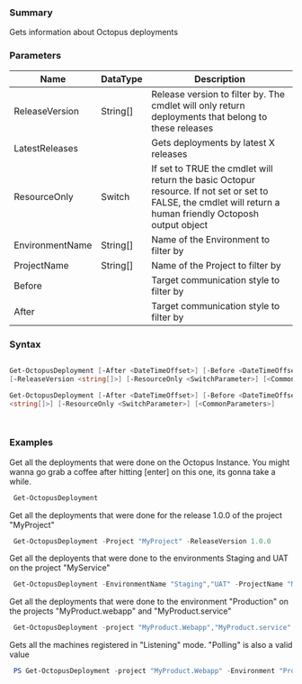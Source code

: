 ﻿### Summary
Gets information about Octopus deployments
### Parameters
| Name | DataType          | Description |
| ------------- | ----------- | ----------- |
| ReleaseVersion | String[] |  Release version to filter by. The cmdlet will only return deployments that belong to these releases     |
| LatestReleases |  |  Gets deployments by latest X releases     |
| ResourceOnly | Switch |  If set to TRUE the cmdlet will return the basic Octopur resource. If not set or set to FALSE, the cmdlet will return a human friendly Octoposh  output object     |
| EnvironmentName | String[] |  Name of the Environment to filter by     |
| ProjectName | String[] |  Name of the Project to filter by     |
| Before |  |  Target communication style to filter by     |
| After |  |  Target communication style to filter by     |

### Syntax
``` powershell

Get-OctopusDeployment [-After <DateTimeOffset>] [-Before <DateTimeOffset>] [-EnvironmentName <string[]>] [-ProjectName <string[]>] 
[-ReleaseVersion <string[]>] [-ResourceOnly <SwitchParameter>] [<CommonParameters>]

Get-OctopusDeployment [-After <DateTimeOffset>] [-Before <DateTimeOffset>] [-EnvironmentName <string[]>] [-LatestReleases <int>] [-ProjectName 
<string[]>] [-ResourceOnly <SwitchParameter>] [<CommonParameters>]




``` 

### Examples
Get all the deployments that were done on the Octopus Instance. You might wanna go grab a coffee after hitting [enter] on this one, its gonna take a while.

``` powershell 
 Get-OctopusDeployment
``` 

Get all the deployments that were done for the release 1.0.0 of the project "MyProject"

``` powershell 
 Get-OctopusDeployment -Project "MyProject" -ReleaseVersion 1.0.0
``` 

Get all the deployents that were done to the environments Staging and UAT on the project "MyService"

``` powershell 
 Get-OctopusDeployment -EnvironmentName "Staging","UAT" -ProjectName "MyService"
``` 

Get all the deployments that were done to the environment "Production" on the projects "MyProduct.webapp" and "MyProduct.service"

``` powershell 
 Get-OctopusDeployment -project "MyProduct.Webapp","MyProduct.service" -Environment "Production"
``` 

Gets all the machines registered in "Listening" mode. "Polling" is also a valid value

``` powershell 
 PS Get-OctopusDeployment -project "MyProduct.Webapp" -Environment "Production" -After 2/20/2015 -Before 2/21/2015
``` 

